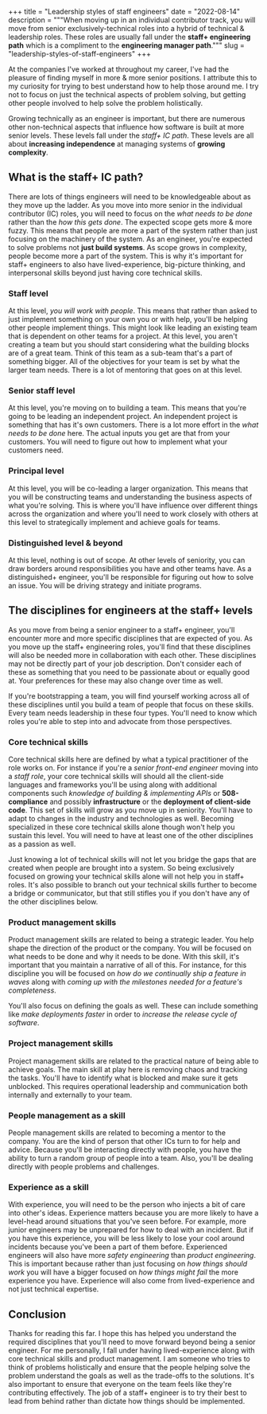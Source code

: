 +++
title = "Leadership styles of staff engineers"
date = "2022-08-14"
description = """When moving up in an individual contributor track, you will move
from senior exclusively-technical roles into a hybrid of technical & leadership roles. These
roles are usually fall under the **staff+ engineering path** which is a compliment to
the **engineering manager path**."""
slug = "leadership-styles-of-staff-engineers"
+++

At the companies I've worked at throughout my career, I've had the pleasure of
finding myself in more & more senior positions. I attribute this to my curiosity
for trying to best understand how to help those around me. I try not to focus on
just the technical aspects of problem solving, but getting other people involved
to help solve the problem holistically.

Growing technically as an engineer is important, but there are numerous other
non-technical aspects that influence how software is built at more senior
levels. These levels fall under the *staff+ IC path*. These levels are all about
**increasing independence** at managing systems of **growing complexity**.

## What is the staff+ IC path?

There are lots of things engineers will need to be knowledgeable about as they
move up the ladder. As you move into more senior in the individual contributor
(IC) roles, you will need to focus on the *what needs to be done* rather than
the *how this gets done*. The expected scope gets more & more fuzzy. This means
that people are more a part of the system rather than just focusing on the
machinery of the system. As an engineer, you're expected to solve problems not
**just build systems**. As scope grows in complexity, people become more a part
of the system. This is why it's important for staff+ engineers to also have
lived-experience, big-picture thinking, and interpersonal skills beyond just
having core technical skills.

### Staff level

At this level, *you will work with people*. This means that rather than asked to
just implement something on your own you or with help, you'll be helping other
people implement things. This might look like leading an existing team that is
dependent on other teams for a project. At this level, you aren't creating a
team but you should start considering what the building blocks are of a great
team. Think of this team as a sub-team that's a part of something bigger. All of
the objectives for your team is set by what the larger team needs. There is a
lot of mentoring that goes on at this level.

### Senior staff level

At this level, you're moving on to building a team. This means that you're going
to be leading an independent project. An independent project is something that
has it's own customers. There is a lot more effort in the *what needs to be
done* here. The actual inputs you get are that from your customers. You will
need to figure out how to implement what your customers need.

### Principal level

At this level, you will be co-leading a larger organization. This means that you will
be constructing teams and understanding the business aspects of what you're
solving. This is where you'll have influence over different things across the
organization and where you'll need to work closely with others at this level to
strategically implement and achieve goals for teams.

### Distinguished level & beyond

At this level, nothing is out of scope. At other levels of seniority, you can
draw borders around responsibilities you have and other teams have. As a
distinguished+ engineer, you'll be responsible for figuring out how to solve an
issue. You will be driving strategy and initiate programs.

## The disciplines for engineers at the staff+ levels

As you move from being a senior engineer to a staff+ engineer, you'll encounter
more and more specific disciplines that are expected of you. As you move up
the staff+ engineering roles, you'll find that these disciplines will also be
needed more in collaboration with each other. These disciplines may not be
directly part of your job description. Don't consider each of these as something
that you need to be passionate about or equally good at. Your preferences for
these may also change over time as well.

If you're bootstrapping a team, you will find yourself working across all of
these disciplines until you build a team of people that focus on these skills.
Every team needs leadership in these four types. You'll need to know which roles
you're able to step into and advocate from those perspectives.

### Core technical skills

Core technical skills here are defined by what a typical practitioner of the
role works on. For instance if you're a *senior front-end engineer* moving into
a *staff role*, your core technical skills will should all the client-side
languages and frameworks you'll be using along with additional components such
*knowledge of building & implementing APIs* or **508-compliance** and possibly
**infrastructure** or the **deployment of client-side code**. This set of skills
will grow as you move up in seniority. You'll have to adapt to changes in the
industry and technologies as well. Becoming specialized in these core technical
skills alone though won't help you sustain this level. You will need to have at
least one of the other disciplines as a passion as well.

Just knowing a lot of technical skills will not let you bridge the gaps that are
created when people are brought into a system. So being exclusively focused on
growing your technical skills alone will not help you in staff+ roles. It's also
possible to branch out your technical skills further to become a bridge or
communicator, but that still stifles you if you don't have any of the other
disciplines below.

### Product management skills

Product management skills are related to being a strategic leader. You help
shape the direction of the product or the company. You will be focused on what
needs to be done and why it needs to be done. With this skill, it's important
that you maintain a narrative of all of this. For instance, for this discipline
you will be focused on *how do we continually ship a feature in waves* along
with *coming up with the milestones needed for a feature's completeness*.

You'll also focus on defining the goals as well. These can include something
like *make deployments faster* in order to *increase the release cycle of
software*.

### Project management skills

Project management skills are related to the practical nature of being able to
achieve goals. The main skill at play here is removing chaos and tracking the
tasks. You'll have to identify what is blocked and make sure it gets unblocked.
This requires operational leadership and communication both internally and
externally to your team.

### People management as a skill

People management skills are related to becoming a mentor to the company. You
are the kind of person that other ICs turn to for help and advice. Because
you'll be interacting directly with people, you have the ability to turn a
random group of people into a team. Also, you'll be dealing directly with people
problems and challenges.

### Experience as a skill

With experience, you will need to be the person who injects a bit of care into
other's ideas. Experience matters because you are more likely to have a
level-head around situations that you've seen before. For example, more junior
engineers may be unprepared for how to deal with an incident. But if you have
this experience, you will be less likely to lose your cool around incidents
because you've been a part of them before. Experienced engineers will
also have more *safety engineering* than *product engineering*. This is
important because rather than just focusing on *how things should work* you will
have a bigger focused on *how things might fail* the more experience you have.
Experience will also come from lived-experience and not just technical
expertise.

## Conclusion

Thanks for reading this far. I hope this has helped you understand the required
disciplines that you'll need to move forward beyond being a senior engineer. For
me personally, I fall under having lived-experience along with core technical
skills and product management. I am someone who tries to think of problems
holistically and ensure that the people helping solve the problem understand the
goals as well as the trade-offs to the solutions. It's also important to ensure
that everyone on the team feels like they're contributing effectively. The job
of a staff+ engineer is to try their best to lead from behind rather than
dictate how things should be implemented.
